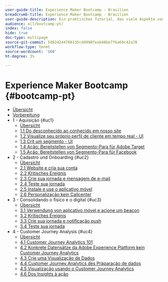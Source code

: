```yaml
---
user-guide-title: Experience Maker Bootcamp - Brasilien
breadcrumb-title: Experience Maker Bootcamp - Brasilien
user-guide-description: Ein praktisches Tutorial, das viele Aspekte von Adobe Experience Platform abdeckt.
audience: all/bootcamp-pt/
index: false
hide: true
doc-type: multipage
source-git-commit: 5d824244766135cd4998feab48be7f6a69c42a70
workflow-type: tm+mt
source-wordcount: '160'
ht-degree: 3%

---
```



# Experience Maker Bootcamp {#bootcamp-pt}

+ [Übersicht](/help/bootcamp-pt/overview.md)
+ [Vorbereitung](/help/bootcamp-pt/prework.md)
+ 1 - Aquisição {#uc1}
   + [Übersicht](/help/bootcamp-pt/uc/uc1/uc1.md)
   + [1.1 Do desconhecido ao conhecido em nosso site](/help/bootcamp-pt/uc/uc1/ex1.md)
   + [1.2 Visualize seu próprio perfil de cliente em tempo real - UI](/help/bootcamp-pt/uc/uc1/ex2.md)
   + [1.3 Crit um segmento - UI](/help/bootcamp-pt/uc/uc1/ex3.md)
   + [1.4 Ação: Bereitstellen von Segmento-Para für Adobe Target](/help/bootcamp-pt/uc/uc1/ex4.md)
   + [1.5 Ação: Bereitstellen von Segmento-Para für Facebook](/help/bootcamp-pt/uc/uc1/ex5.md)
+ 2 - Cadastro und Onboarding {#uc2}
   + [Übersicht](/help/bootcamp-pt/uc/uc2/uc2.md)
   + [2.1 Website e cria sua conta](/help/bootcamp-pt/uc/uc2/ex1.md)
   + [2.2 Kritisches Ereignis](/help/bootcamp-pt/uc/uc2/ex2.md)
   + [2.3 Crie sua jornada e mensagem de e-mail](/help/bootcamp-pt/uc/uc2/ex3.md)
   + [2.4 Teste sua jornada](/help/bootcamp-pt/uc/uc2/ex4.md)
   + [2.5 Instale e use o aplicativo móvel](/help/bootcamp-pt/uc/uc2/ex5.md)
   + [2.6 Personalização kein Callcenter](/help/bootcamp-pt/uc/uc2/ex6.md)
+ 3 - Consolidando o físico e o digital {#uc3}
   + [Übersicht](/help/bootcamp-pt/uc/uc3/uc3.md)
   + [3.1 Verwendung von aplicativo móvel e acione um beacon](/help/bootcamp-pt/uc/uc3/ex1.md)
   + [3.2 Kritisches Ereignis](/help/bootcamp-pt/uc/uc3/ex2.md)
   + [3.3 Crie sua jornada e notificação push](/help/bootcamp-pt/uc/uc3/ex3.md)
   + [3.4 Teste sua jornada](/help/bootcamp-pt/uc/uc3/ex4.md)
+ 4 - Customer Journey Analysis {#uc4}
   + [Übersicht](/help/bootcamp-pt/uc/uc4/uc4.md)
   + [4.1 Customer Journey Analytics 101](/help/bootcamp-pt/uc/uc4/ex1.md)
   + [4.2 Konkrete Datensätze da Adobe Experience Platform kein Customer Journey Analytics](/help/bootcamp-pt/uc/uc4/ex2.md)
   + [4.3 Crie uma Visualização de Dados](/help/bootcamp-pt/uc/uc4/ex3.md)
   + [4.4 Customer Journey Analytics des Präparação de dados](/help/bootcamp-pt/uc/uc4/ex4.md)
   + [4.5 Visualização usando o Customer Journey Analytics](/help/bootcamp-pt/uc/uc4/ex5.md)
   + [4.6 Dos Insights à ação](/help/bootcamp-pt/uc/uc4/ex6.md)
